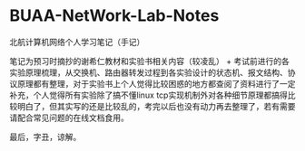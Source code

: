 # BUAA-NetWork-Lab-Notes
北航计算机网络个人学习笔记（手记）

笔记为预习时摘抄的谢希仁教材和实验书相关内容（较凌乱） + 考试前进行的各实验原理梳理，从交换机、路由器转发过程到各实验设计的状态机、报文结构、协议原理都有整理，对于实验书上个人觉得比较困惑的地方都查阅了资料进行了一定补充，个人觉得所有实验除了搞不懂linux tcp实现机制外对各种细节原理都搞得比较明白了，但其实写的还是比较乱的，考完以后也没有动力再去整理了，若有需要请配合常见问题的在线文档食用。

最后，字丑，谅解。
